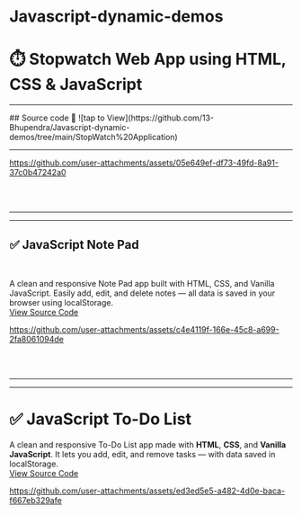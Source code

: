# Javascript-dynamic-demos

 
# ⏱️ Stopwatch Web App using HTML, CSS & JavaScript
<hr>
 ## Source code   📂 
![tap to View](https://github.com/13-Bhupendra/Javascript-dynamic-demos/tree/main/StopWatch%20Application)

---

https://github.com/user-attachments/assets/05e649ef-df73-49fd-8a91-37c0b47242a0


<br><br><hr><hr>
### <h2> ✅ JavaScript Note Pad </h2> <br>
 A clean and responsive Note Pad app built with HTML, CSS, and Vanilla JavaScript. Easily add, edit, and delete notes — all data is saved in your browser using localStorage.
 <br>
 [View Source Code](https://github.com/13-Bhupendra/Javascript-dynamic-demos/tree/main/NotePad%20application)  

 
https://github.com/user-attachments/assets/c4e4119f-166e-45c8-a699-2fa8061094de



<br><br><hr><hr>
# ✅ JavaScript To-Do List

A clean and responsive To-Do List app made with **HTML**, **CSS**, and **Vanilla JavaScript**. It lets you add, edit, and remove tasks — with data saved in localStorage.
<br>
 [View Source Code]( https://github.com/13-Bhupendra/Javascript-dynamic-demos/tree/main/todoList%20Application)  

 
https://github.com/user-attachments/assets/ed3ed5e5-a482-4d0e-baca-f667eb329afe

